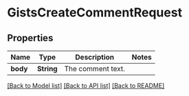 # GistsCreateCommentRequest

## Properties

Name | Type | Description | Notes
------------ | ------------- | ------------- | -------------
**body** | **String** | The comment text. | 

[[Back to Model list]](../README.md#documentation-for-models) [[Back to API list]](../README.md#documentation-for-api-endpoints) [[Back to README]](../README.md)



